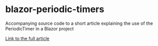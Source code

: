 # blazor-periodic-timers
Accompanying source code to a short article explaining the use of the PeriodicTimer in a Blazor project

[Link to the full article](https://timmoth.com/posts/ZF2d7lLLn0aU8eWX31Sbnw)
